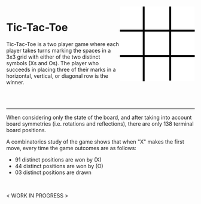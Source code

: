 <br>

<img src="https://github.com/nazianafis/Resources/blob/main/TTT/ttt-1.gif" alt="header" align="right" width="200" />

# Tic-Tac-Toe

Tic-Tac-Toe is a two player game where each player takes turns marking the spaces in a 3x3 grid with either of the two distinct symbols (Xs and Os). The player who succeeds in placing three of their marks in a horizontal, vertical, or diagonal row is the winner. 

<br>
<br>

---

When considering only the state of the board, and after taking into account board symmetries (i.e. rotations and reflections), there are only 138 terminal board positions.

A combinatorics study of the game shows that when "X" makes the first move, every time the game outcomes are as follows:
- 91 distinct positions are won by (X)
- 44 distinct positions are won by (O)
- 03 distinct positions are drawn

<br> 

< WORK IN PROGRESS >
